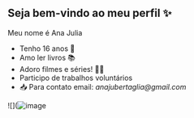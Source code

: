 ## Seja bem-vindo ao meu perfil ✨

Meu nome é Ana Julia 

- Tenho 16 anos 🤞
- Amo ler livros 📚
- Adoro filmes e séries! 🐱‍💻
- Participo de trabalhos voluntários
-  📥 Para contato email: _anajubertaglia@gmail.com_

![](![image](https://github.com/AnaJuBolinho/AnaJuBolinho/assets/170975111/c0ee0409-9bc1-46f9-808c-54825ea2b9b1)
